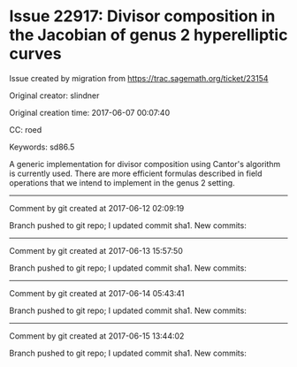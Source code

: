 # Issue 22917: Divisor composition in the Jacobian of genus 2 hyperelliptic curves

Issue created by migration from https://trac.sagemath.org/ticket/23154

Original creator: slindner

Original creation time: 2017-06-07 00:07:40

CC:  roed

Keywords: sd86.5

A generic implementation for divisor composition using Cantor's algorithm is currently used. There are more efficient formulas described in field operations that we intend to implement in the genus 2 setting.


---

Comment by git created at 2017-06-12 02:09:19

Branch pushed to git repo; I updated commit sha1. New commits:


---

Comment by git created at 2017-06-13 15:57:50

Branch pushed to git repo; I updated commit sha1. New commits:


---

Comment by git created at 2017-06-14 05:43:41

Branch pushed to git repo; I updated commit sha1. New commits:


---

Comment by git created at 2017-06-15 13:44:02

Branch pushed to git repo; I updated commit sha1. New commits:
